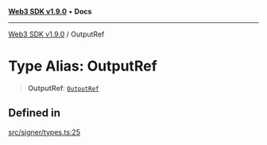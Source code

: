 [**Web3 SDK v1.9.0**](../README.md) • **Docs**

***

[Web3 SDK v1.9.0](../globals.md) / OutputRef

# Type Alias: OutputRef

> **OutputRef**: [`OutputRef`](../namespaces/node/interfaces/OutputRef.md)

## Defined in

[src/signer/types.ts:25](https://github.com/Mystic-Nayy/alephium-web3/blob/c1afd789a197ce5fe21f08c2965942090157c33d/packages/web3/src/signer/types.ts#L25)
